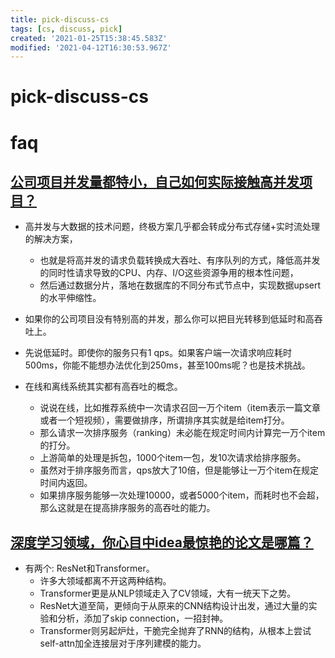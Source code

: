 ```yaml
---
title: pick-discuss-cs
tags: [cs, discuss, pick]
created: '2021-01-25T15:38:45.583Z'
modified: '2021-04-12T16:30:53.967Z'
---
```


# pick-discuss-cs

# faq

## 

## [公司项目并发量都特小，自己如何实际接触高并发项目？](https://www.zhihu.com/question/267113602)

- 高并发与大数据的技术问题，终极方案几乎都会转成分布式存储+实时流处理的解决方案，
  - 也就是将高并发的请求负载转换成大吞吐、有序队列的方式，降低高并发的同时性请求导致的CPU、内存、I/O这些资源争用的根本性问题，
  - 然后通过数据分片，落地在数据库的不同分布式节点中，实现数据upsert的水平伸缩性。

- 如果你的公司项目没有特别高的并发，那么你可以把目光转移到低延时和高吞吐上。
- 先说低延时。即使你的服务只有1 qps。如果客户端一次请求响应耗时500ms，你能不能想办法优化到250ms，甚至100ms呢？也是技术挑战。
- 在线和离线系统其实都有高吞吐的概念。
  - 说说在线，比如推荐系统中一次请求召回一万个item（item表示一篇文章或者一个短视频），需要做排序，所谓排序其实就是给item打分。
  - 那么请求一次排序服务（ranking）未必能在规定时间内计算完一万个item的打分。
  - 上游简单的处理是拆包，1000个item一包，发10次请求给排序服务。
  - 虽然对于排序服务而言，qps放大了10倍，但是能够让一万个item在规定时间内返回。
  - 如果排序服务能够一次处理10000，或者5000个item，而耗时也不会超，那么这就是在提高排序服务的高吞吐的能力。

## [深度学习领域，你心目中idea最惊艳的论文是哪篇？](https://www.zhihu.com/question/440729199)

- 有两个: ResNet和Transformer。
  - 许多大领域都离不开这两种结构。
  - Transformer更是从NLP领域走入了CV领域，大有一统天下之势。
  - ResNet大道至简，更倾向于从原来的CNN结构设计出发，通过大量的实验和分析，添加了skip connection，一招封神。
  - Transformer则另起炉灶，干脆完全抛弃了RNN的结构，从根本上尝试self-attn加全连接层对于序列建模的能力。
